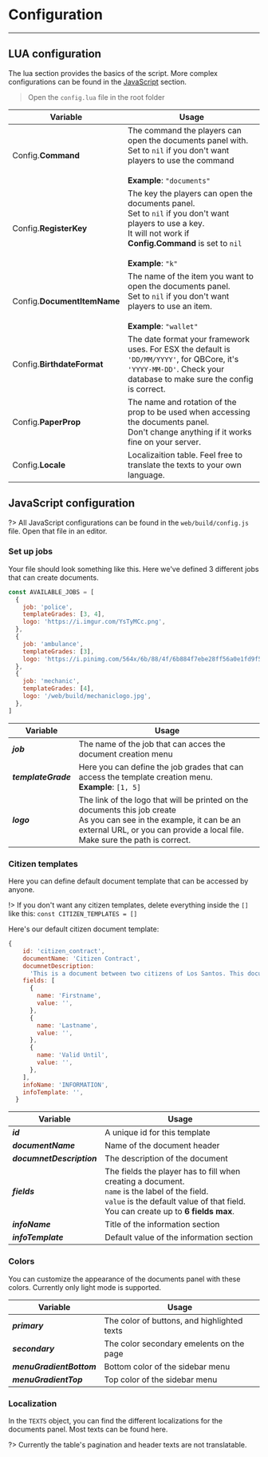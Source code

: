 # Configuration

---

## LUA configuration

The lua section provides the basics of the script. More complex configurations can be found in the [JavaScript](#javascript-configuration) section.

> Open the `config.lua` file in the root folder

| Variable                    | Usage                                                                                                                                                                                                  |
| --------------------------- | ------------------------------------------------------------------------------------------------------------------------------------------------------------------------------------------------------ |
| Config.**Command**          | The command the players can open the documents panel with.<br />Set to `nil` if you don't want players to use the command<br /><br />**Example**: `"documents"`                                        |
| Config.**RegisterKey**      | The key the players can open the documents panel.<br />Set to `nil` if you don't want players to use a key.<br />It will not work if **Config.Command** is set to `nil` <br /><br />**Example**: `"k"` |
| Config.**DocumentItemName** | The name of the item you want to open the documents panel.<br />Set to `nil` if you don't want players to use an item.<br /><br />**Example**: `"wallet"`                                              |
| Config.**BirthdateFormat**  | The date format your framework uses. For ESX the default is `'DD/MM/YYYY'`, for QBCore, it's `'YYYY-MM-DD'`. Check your database to make sure the config is correct.                                   |
| Config.**PaperProp**        | The name and rotation of the prop to be used when accessing the documents panel.<br />Don't change anything if it works fine on your server.                                                           |
| Config.**Locale**           | Localizaition table. Feel free to translate the texts to your own language.                                                                                                                            |

## JavaScript configuration

?> All JavaScript configurations can be found in the `web/build/config.js` file. Open that file in an editor.

### Set up jobs

Your file should look something like this. Here we've defined 3 different jobs that can create documents.

```js
const AVAILABLE_JOBS = [
  {
    job: 'police',
    templateGrades: [3, 4],
    logo: 'https://i.imgur.com/YsTyMCc.png',
  },
  {
    job: 'ambulance',
    templateGrades: [3],
    logo: 'https://i.pinimg.com/564x/6b/88/4f/6b884f7ebe28ff56a0e1fd9f5c47890a.jpg',
  },
  {
    job: 'mechanic',
    templateGrades: [4],
    logo: '/web/build/mechaniclogo.jpg',
  },
]
```

| Variable            | Usage                                                                                                                                                                                                     |
| ------------------- | --------------------------------------------------------------------------------------------------------------------------------------------------------------------------------------------------------- |
| **_job_**           | The name of the job that can acces the document creation menu                                                                                                                                             |
| **_templateGrade_** | Here you can define the job grades that can access the template creation menu.<br />**Example**: `[1, 5]`                                                                                                 |
| **_logo_**          | The link of the logo that will be printed on the documents this job create<br />As you can see in the example, it can be an external URL, or you can provide a local file. Make sure the path is correct. |

### Citizen templates

Here you can define default document template that can be accessed by anyone.

!> If you don't want any citizen templates, delete everything inside the `[]` like this: `const CITIZEN_TEMPLATES = []`

Here's our default citizen document template:

```js
{
    id: 'citizen_contract',
    documentName: 'Citizen Contract',
    documnetDescription:
      'This is a document between two citizens of Los Santos. This document is an official legal document.',
    fields: [
      {
        name: 'Firstname',
        value: '',
      },
      {
        name: 'Lastname',
        value: '',
      },
      {
        name: 'Valid Until',
        value: '',
      },
    ],
    infoName: 'INFORMATION',
    infoTemplate: '',
  }
```

| Variable                  | Usage                                                                                                                                                                                            |
| ------------------------- | ------------------------------------------------------------------------------------------------------------------------------------------------------------------------------------------------ |
| **_id_**                  | A unique id for this template                                                                                                                                                                    |
| **_documentName_**        | Name of the document header                                                                                                                                                                      |
| **_documnetDescription_** | The description of the document                                                                                                                                                                  |
| **_fields_**              | The fields the player has to fill when creating a document.<br />`name` is the label of the field.<br />`value` is the default value of that field. <br />You can create up to **6 fields max**. |
| **_infoName_**            | Title of the information section                                                                                                                                                                 |
| **_infoTemplate_**        | Default value of the information section                                                                                                                                                         |

### Colors

You can customize the appearance of the documents panel with these colors. Currently only light mode is supported.

| Variable                 | Usage                                       |
| ------------------------ | ------------------------------------------- |
| **_primary_**            | The color of buttons, and highlighted texts |
| **_secondary_**          | The color secondary emelents on the page    |
| **_menuGradientBottom_** | Bottom color of the sidebar menu            |
| **_menuGradientTop_**    | Top color of the sidebar menu               |

### Localization

In the `TEXTS` object, you can find the different localizations for the documents panel. Most texts can be found here.

?> Currently the table's pagination and header texts are not translatable.
